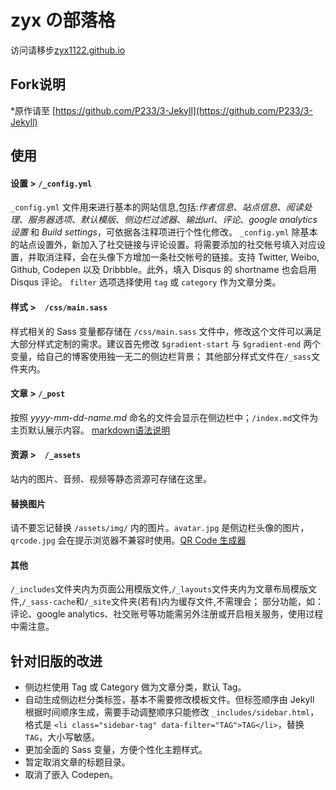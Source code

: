 # zyx の部落格

访问请移步[zyx1122.github.io](https://zyx1122.github.io/)


## Fork说明

 *原作请至 [https://github.com/P233/3-Jekyll](https://github.com/P233/3-Jekyll)


## 使用

#### 设置 > `/_config.yml`

`_config.yml` 文件用来进行基本的网站信息,包括:_作者信息_、_站点信息_、_阅读处理_、_服务器选项_、_默认模版_、_侧边栏过滤器_、_输出url_、_评论_、_google analytics 设置_ 和 _Build settings_，可依据各注释项进行个性化修改。
`_config.yml` 除基本的站点设置外，新加入了社交链接与评论设置。将需要添加的社交帐号填入对应设置，并取消注释，会在头像下方增加一条社交帐号的链接。支持 Twitter, Weibo, Github, Codepen 以及 Dribbble。此外，填入 Disqus 的 shortname 也会启用 Disqus 评论。 `filter` 选项选择使用 `tag` 或 `category` 作为文章分类。

#### 样式 >　`/css/main.sass`

样式相关的 Sass 变量都存储在 `/css/main.sass` 文件中，修改这个文件可以满足大部分样式定制的需求。建议首先修改 `$gradient-start` 与 `$gradient-end` 两个变量，给自己的博客使用独一无二的侧边栏背景；
其他部分样式文件在`/_sass`文件夹内。

#### 文章 > `/_post`
按照 _yyyy-mm-dd-name.md_ 命名的文件会显示在侧边栏中；`/index.md`文件为主页默认展示内容。
[markdown语法说明](https://github.com/GiantZero-x/GiantZero-x.github.io/blob/master/_posts/document/2017-02-07-markdown-direction.md)

#### 资源 >　`/_assets`
站内的图片、音频、视频等静态资源可存储在这里。

#### 替换图片

请不要忘记替换 `/assets/img/` 内的图片。`avatar.jpg` 是侧边栏头像的图片，`qrcode.jpg` 会在提示浏览器不兼容时使用。[QR Code 生成器](https://www.unitag.io/qrcode)

#### 其他
`/_includes`文件夹内为页面公用模版文件,`/_layouts`文件夹内为文章布局模版文件,`/_sass-cache`和`/_site`文件夹(若有)内为缓存文件,不需理会；
部分功能，如：评论、google analytics、社交账号等功能需另外注册或开启相关服务，使用过程中需注意。



## 针对旧版的改进

* 侧边栏使用 Tag 或 Category 做为文章分类，默认 Tag。
* 自动生成侧边栏分类标签，基本不需要修改模板文件。但标签顺序由 Jekyll 根据时间顺序生成，需要手动调整顺序只能修改 `_includes/sidebar.html`，格式是 `<li class="sidebar-tag" data-filter="TAG">TAG</li>`，替换 `TAG`，大小写敏感。
* 更加全面的 Sass 变量，方便个性化主题样式。
* 暂定取消文章的标题目录。
* 取消了嵌入 Codepen。